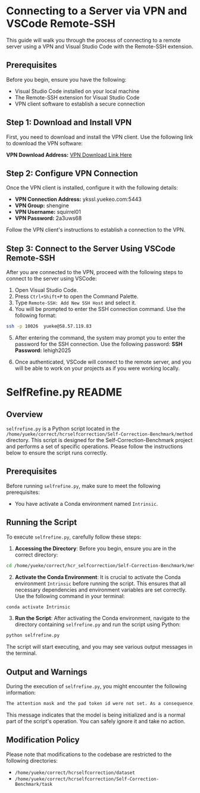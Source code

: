# Connecting to a Server via VPN and VSCode Remote-SSH

This guide will walk you through the process of connecting to a remote server using a VPN and Visual Studio Code with the Remote-SSH extension.

## Prerequisites

Before you begin, ensure you have the following:

- Visual Studio Code installed on your local machine
- The Remote-SSH extension for Visual Studio Code
- VPN client software to establish a secure connection

## Step 1: Download and Install VPN

First, you need to download and install the VPN client. Use the following link to download the VPN software:

**VPN Download Address:** [VPN Download Link Here](https://download.yuekeo.com:8443/Anyconnet/)

## Step 2: Configure VPN Connection

Once the VPN client is installed, configure it with the following details:

- **VPN Connection Address:** ykssl.yuekeo.com:5443
- **VPN Group:** shengine
- **VPN Username:** squirrel01
- **VPN Password:** 2a3uws68

Follow the VPN client's instructions to establish a connection to the VPN.

## Step 3: Connect to the Server Using VSCode Remote-SSH

After you are connected to the VPN, proceed with the following steps to connect to the server using VSCode:

1. Open Visual Studio Code.
2. Press `Ctrl+Shift+P` to open the Command Palette.
3. Type `Remote-SSH: Add New SSH Host` and select it.
4. You will be prompted to enter the SSH connection command. Use the following format:

```bash
ssh -p 10026  yueke@58.57.119.83
```
5. After entering the command, the system may prompt you to enter the password for the SSH connection. Use the following password:
**SSH Password:** lehigh2025

6. Once authenticated, VSCode will connect to the remote server, and you will be able to work on your projects as if you were working locally.
# SelfRefine.py README

## Overview
`selfrefine.py` is a Python script located in the `/home/yueke/correct/hcrselfcorrection/Self-Correction-Benchmark/method` directory. This script is designed for the Self-Correction-Benchmark project and performs a set of specific operations. Please follow the instructions below to ensure the script runs correctly.

## Prerequisites
Before running `selfrefine.py`, make sure to meet the following prerequisites:

- You have activate a Conda environment named `Intrinsic`.

## Running the Script
To execute `selfrefine.py`, carefully follow these steps:

1. **Accessing the Directory**:
Before you begin, ensure you are in the correct directory:

```bash
cd /home/yueke/correct/hcr_selfcorrection/Self-Correction-Benchmark/method
```
2. **Activate the Conda Environment**:
   It is crucial to activate the Conda environment `Intrinsic` before running the script. This ensures that all necessary dependencies and environment variables are set correctly. Use the following command in your terminal:

```bash
conda activate Intrinsic
```

3. **Run the Script**:
After activating the Conda environment, navigate to the directory containing `selfrefine.py` and run the script using Python:

```bash
python selfrefine.py
```

The script will start executing, and you may see various output messages in the terminal.

## Output and Warnings
During the execution of `selfrefine.py`, you might encounter the following information:

```bash
The attention mask and the pad token id were not set. As a consequence, you may observe unexpected behavior. Please pass your input’s attention_mask to obtain reliable results. Setting pad_token_id to eos_token_id:128001 for open-end generation.
```
This message indicates that the model is being initialized and is a normal part of the script's operation. You can safely ignore it and take no action.

## Modification Policy

Please note that modifications to the codebase are restricted to the following directories:

- `/home/yueke/correct/hcrselfcorrection/dataset`
- `/home/yueke/correct/hcrselfcorrection/Self-Correction-Benchmark/task`
